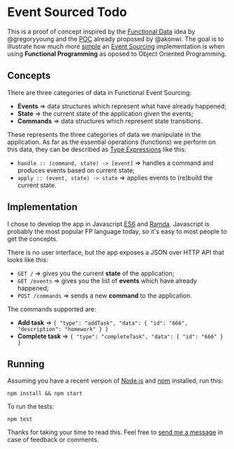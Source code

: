 # Event Sourced Todo

This is a proof of concept inspired by the [Functional Data](https://vimeo.com/131636650) idea by @gregoryyoung and the [POC](https://github.com/akonwi/ganglion) already proposed by @akonwi. The goal is to illustrate how much more [simple](http://www.infoq.com/presentations/Simple-Made-Easy) an [Event Sourcing](http://martinfowler.com/eaaDev/EventSourcing.html) implementation is when using **Functional Programming** as oposed to Object Oriented Programming. 

## Concepts

There are three categories of data in Functional Event Sourcing:

- **Events** => data structures which represent what have already happened;
- **State** => the current state of the application given the events;
- **Commands** => data structures which represent state transitions.
 
These represents the three categories of data we manipulate in the application. As far as the essential operations (functions) we perform on this data, they can be described as [Type Expressions](https://github.com/MostlyAdequate/mostly-adequate-guide/blob/master/ch7.md) like this:

- `handle :: (command, state) -> [event]` => handles a command and produces events based on current state;
- `apply :: (event, state) -> state` => applies events to (re)build the current state.

## Implementation

I chose to develop the app in Javascript [ES6](https://babeljs.io/docs/learn-es2015/) and [Ramda](http://ramdajs.com/0.19.1/index.html). Javascript is probably the most popular FP language today, so it's easy to most people to get the concepts.

There is no user interface, but the app exposes a JSON over HTTP API that looks like this:

- `GET /` => gives you the current **state** of the application;
- `GET /events` => gives you the list of **events** which have already happened;
- `POST /commands` => sends a new **command** to the application.

The commands supported are:
- **Add task** => `{ "type": "addTask", "data": { "id": "666", "description": "homework" } }`
- **Complete task** => `{ "type": "completeTask", "data": { "id": "666" } }`

## Running

Assuming you have a recent version of [Node.js](https://nodejs.org/en/) and [npm](https://www.npmjs.com/) installed, run this:

`npm install && npm start`

To run the tests:

`npm test`

Thanks for taking your time to read this. Feel free to [send me a message](mailto:me@vvgomes.com) in case of feedback or comments.
